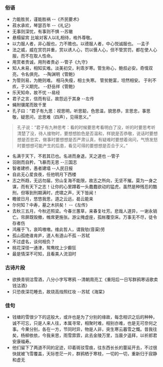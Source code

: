 ### 俗语
- 力能胜贫，谨能胜祸  --《齐民要术》
- 菽水承欢，琴瑟百年  --《礼记》
- 无事则深忧，有事则不惧  --苏辙
- 悬榻留宾 比喻对客人以礼相待，格外尊敬。
- 以力服人者，非心服也，力不赡也。以德服人者，中心悦诚服也。 --孟子
- 法之威，威在赏罚并重，赏以诱人心，罚以慑人心，但不管赏罚，都在使人心服，而不在取人性命。
- 用赏者贵诚，用刑者贵必  --管子《九守》
- 知人未易，相知实难。淡美初交，利乖岁寒。管生称心，鲍叔必安。奇情双亮，令名俱完。 --陶渊明《管鲍》
-  为管则易，为鲍则难。 相马失瘦，相士失寒。 管贫鲍富，坦然相安。 于利不疚，于义期完。 --舒岳祥《管鲍》
- 乐天知命，故不忧 --易经
- 君子之言，信而有征，故怨远于其身  --左传
- 蝇附骥尾而致千里
- 孔子曰：“君子有九思：视思明，听思聪，色思温，貌思恭，言思忠，事思敬，疑思问，忿思难（四声），见得思义。”   
> 孔子说：“君子有九种思考：看的时候要思考看明白了没，听的时要思考听清楚了没，待人接物时，要想想脸色是否温和，样貌是否恭敬，说话时要想想是否忠实，做事时要想想是否严肃认真，有疑难时要想着询问，气愤发怒时要想想可能产生的后患，看见可得的要想想是否合于义。”  

- 名满于天下，不若其已也。名进而身退，天之道也 --管子
- 羽刚而自矜，飞暴而无恩 --三国志
- 智者建桥，愚者建墙  --人民日报
-  自此无心爱良夜，任他明月下西楼
- 志之所趋，无远勿届，穷山复海不能限，故志之所向，无坚不摧。莫为一身之谋，而有天下之志！让你的心里蹲着一头蠢蠢欲动的猛虎，虽然是种残忍的酷刑，但等到刑期满时，虎啸之声，天下皆闻！
- 瞻彼日月，悠悠我思，道之云远，曷云能来
- 尔何知？中寿，墓之木拱矣！ --《左传》
- 去秋三五月，今秋还照梁。今春兰蕙草，来春复吐芳。悲哉人道异，一谢永销亡。帘屏既毁撤，帷席更施张。游尘掩虚座，孤帐覆空床。万事无不尽，徒令存者伤
- 鸿雁于飞，哀鸣嗷嗷。维此哲人，谓我劬(音渠)劳
- 孤山孤绝谁肯庐，道人有道山不孤 --苏轼
- 不过虚名，谈何相负？
- 桃花深径一通津，鸳鸯枕上少癫狂
- 最是情深不可知，且看美人流泪时


### 古诗片段
- 欲换青铜沽雪酒，八分小字写寒鸦  --清朝周亮工《重阳后一日写群鸦寒话歌卖钱沽酒》
- 只恐夜深花睡去，故烧高烛照红妆  --苏轼《海棠》

### 佳句
- 钱塘的雪很少下的这般大，或许也是为了分别的缘故，每念相识之后的种种，诚不可忘，只是人来人往，本属寻常，相聚时难，相别亦难，也是无可奈何之事。今果分别，各在一方，节同时异，物是人非，突生寒云暮雪之慨。昔我往矣，杨柳依依，今我来思，雨雪霏霏，此去金陵万里，当晨夕遥拜，以祈郎君安康福寿。
- 他们留下了两道不同的足迹，印着斑驳雪痕，往东西长长的蔓延开去，不过很快就被飞雪覆盖，天际苍茫一片，群鸦栖于寒枝，一切的一切，重新归于寂静和虚无
